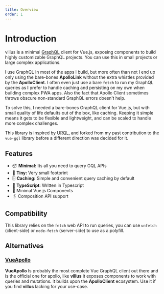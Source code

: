 ```yaml
---
title: Overview
order: 1
---
```


# Introduction

villus is a minimal [GraphQL](https://graphql.org/) client for Vue.js, exposing components to build highly customizable GraphQL projects. You can use this in small projects or large complex applications.

I use GraphQL In most of the apps I build, but more often than not I end up only using the bare-bones **ApolloLink** without the extra whistles provided by the **ApolloClient**. I often even just use a bare `fetch` to run my GraphQL queries as I prefer to handle caching and persisting on my own when building complex PWA apps. Also the fact that Apollo Client sometimes throws obscure non-standard GraphQL errors doesn't help.

To solve this, I needed a bare-bones GraphQL client for Vue.js, but with small quality of life defaults out of the box, like caching. Keeping it simple means it gets to be flexible and lightweight, and can be scaled to handle more complex challenges.

This library is inspired by [URQL](https://github.com/FormidableLabs/urql), and forked from my past contribution to the `vue-gql` library before a different direction was decided for it.

## Features

- 📦 **Minimal:** Its all you need to query GQL APIs
- 🦐 **Tiny:** Very small footprint
- 🗄 **Caching:** Simple and convenient query caching by default
- 💪 **TypeScript**: Written in Typescript
- 💚 Minimal Vue.js Components
- 🖇 Composition API support

## Compatibility

This library relies on the `fetch` web API to run queries, you can use `unfetch` (client-side) or `node-fetch` (server-side) to use as a polyfill.

## Alternatives

### [VueApollo](https://github.com/vue/vue-apollo)

**VueApollo** Is probably the most complete Vue GraphQL client out there and is the official one for apollo, like **villus** it exposes components to work with queries and mutations. It builds upon the **ApolloClient** ecosystem. Use it if you find **villus** lacking for your use-case.
